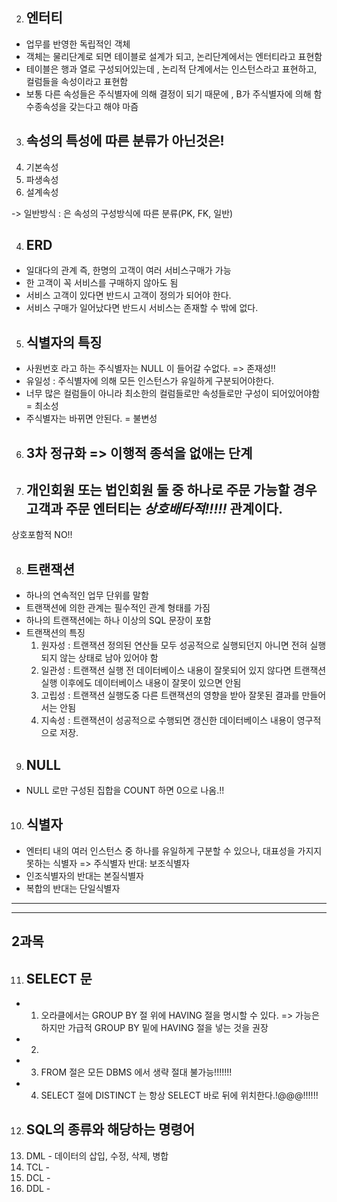 2. ## 엔터티
- 업무를 반영한 독립적인 객체
- 객체는 물리단계로 되면 테이블로 설계가 되고, 논리단계에서는 엔터티라고 표현함 
- 테이블은 행과 열로 구성되어있는데 , 논리적 단계에서는 인스턴스라고 표현하고, 컬럼들을 속성이라고 표현함
- 보통 다른 속성들은 주식별자에 의해 결정이 되기 때문에 , B가 주식별자에 의해 함수종속성을 갖는다고 해야 마즘
 
3. ## 속성의 특성에 따른 분류가 아닌것은!
1. 기본속성
2. 파생속성
3. 설계속성

-> 일반방식 : 은 속성의 구성방식에 따른 분류(PK, FK, 일반)

4. ## ERD
- 일대다의 관계 즉, 한명의 고객이 여러 서비스구매가 가능
- 한 고객이 꼭 서비스를 구매하지 않아도 됨
- 서비스 고객이 있다면 반드시 고객이 정의가 되어야 한다.
- 서비스 구매가 일어났다면 반드시 서비스는 존재할 수 밖에 없다.


5. ## 식별자의 특징
- 사원번호 라고 하는 주식별자는 NULL 이 들어갈 수없다.
    => 존재성!!
- 유일성 : 주식별자에 의해 모든 인스턴스가 유일하게 구분되어야한다.
- 너무 많은 컬럼들이 아니라 최소한의 컬럼들로만 속성들로만 구성이 되어있어야함 = 최소성
- 주식별자는 바뀌면 안된다. = 불변성 

6. ## 3차 정규화 => 이행적 종석을 없애는 단계


7. ## 개인회원 또는 법인회원 둘 중 하나로 주문 가능할 경우 고객과 주문 엔터티는 ***상호배타적!!!!!*** 관계이다.
상호포함적 NO!!

8. ## 트랜잭션
- 하나의 연속적인 업무 단위를 말함
- 트랜잭션에 의한 관계는 필수적인 관계 형태를 가짐
- 하나의 트랜잭션에는 하나 이상의 SQL 문장이 포함
- 트랜잭션의 특징
    1. 원자성 : 트랜잭션 정의된 연산들 모두 성공적으로 실행되던지 아니면 전혀 실행되지 않는 상태로 남아 있어야 함
    2. 일관성 : 트랜잭션 실행 전 데이터베이스 내용이 잘못되어 있지 않다면 트랜잭션 실행 이후에도 데이터베이스 내용이 잘못이 있으면 안됨
    3. 고립성 : 트랜잭션 실행도중 다른 트랜잭션의 영향을 받아 잘못된 결과를 만들어서는 안됨
    4. 지속성 : 트랜잭션이 성공적으로 수행되면 갱신한 데이터베이스 내용이 영구적으로 저장.

9. ## NULL 
- NULL 로만 구성된 집합을 COUNT 하면 0으로 나옴.!! 

10. ## 식별자
- 엔터티 내의 여러 인스턴스 중 하나를 유일하게 구분할 수 있으나, 대표성을 가지지 못하는 식별자
=> 주식별자 반대: 보조식별자
- 인조식별자의 반대는 본질식별자
- 복합의 반대는 단일식별자

---
---
## 2과목

11. ## SELECT 문
- 1. 오라클에서는 GROUP BY 절 위에 HAVING 절을 명시할 수 있다. => 가능은 하지만 가급적 GROUP BY 밑에 HAVING 절을 넣는 것을 권장
- 2.
- 3. FROM 절은 모든 DBMS 에서 생략 절대 불가능!!!!!!!
- 4. SELECT 절에 DISTINCT 는 항상 SELECT 바로 뒤에 위치한다.!@@@!!!!!!

12. ## SQL의 종류와 해당하는 명령어
1. DML -  데이터의 삽입, 수정, 삭제, 병합
2. TCL -
3. DCL -
4. DDL -
